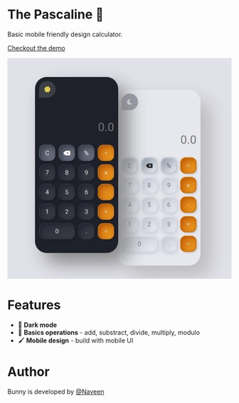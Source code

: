 # The Pascaline 🧮
Basic mobile friendly design calculator.

[Checkout the demo](https://plyr.io)

[![Image of Calc](preview.jpg)](https://plyr.io)



# Features

- 📱 **Dark mode**
- 🧮 **Basics operations** - add, substract, divide, multiply, modulo
- 🖌️ **Mobile design** - build with mobile UI

# Author

Bunny is developed by [@Naveen](https://github.com/claymeers)